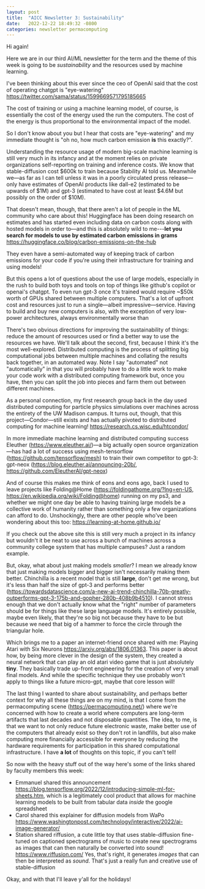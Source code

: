 ```yaml
---
layout: post
title:  "AICC Newsletter 3: Sustainability"
date:   2022-12-22 18:49:32 -0800
categories: newsletter permacomputing
---
```


Hi again!

Here we are in our third AI/ML newsletter for the term and the theme of this week is going to be *sustainability* and the resources used by machine learning.

I've been thinking about this ever since the ceo of OpenAI said that the cost of operating chatgpt is "eye-watering"
<https://twitter.com/sama/status/1599669571795185665>

The cost of training or using a machine learning model, of course, is essentially the cost of the energy used the run the computers. The cost of the energy is thus proportional to the environmental impact of the model.

So I don't know about you but I hear that costs are "eye-watering" and my immediate thought is "oh no, how much carbon emission **is** this exactly?".

Understanding the resource usage of modern big-scale machine learning is still very much in its infancy and at the moment relies on private organizations self-reporting on training and inference costs. We know that stable-diffusion cost $600k to train because Stability AI told us. Meanwhile we&#x2014;as far as I can tell unless it was in a poorly circulated press release&#x2014;only have estimates of OpenAI products like dall-e2 (estimated to be upwards of $1M) and gpt-3 (estimated to have cost at least $4.6M but possibly on the order of $10M).

That doesn't mean, though, that there aren't a lot of people in the ML community who care about this! Huggingface has been doing research on estimates and has started even including data on carbon costs along with hosted models in order to&#x2014;and this is absolutely wild to me---**let you search for models to use by estimated carbon emissions in grams**
<https://huggingface.co/blog/carbon-emissions-on-the-hub>

They even have a semi-automated way of keeping track of carbon emissions for your code if you're using their infrastructure for training and using models!

But this opens a lot of questions about the use of large models, especially in the rush to build both toys and tools on top of things like github's copilot or openai's chatgpt. To even run gpt-3 once it's trained would require ~$50k worth of GPUs shared between multiple computers. That's a lot of upfront cost and resources just to run a single&#x2014;albeit impressive&#x2014;service. Having to build and buy new computers is also, with the exception of very low-power architectures, always environmentally worse than 

There's two obvious directions for improving the sustainability of things: reduce the amount of resources used or find a better way to use the resources we have. We'll talk about the second, first, because I think it's the most well-explored. Distributed computing is the process of splitting big computational jobs between multiple machines and collating the results back together, in an automated way. Note I say "automated" not "automatically" in that you will probably have to do a little work to make your code work with a distributed computing framework but, once you have, then you can split the job into pieces and farm them out between different machines.

As a personal connection, my first research group back in the day used distributed computing for particle physics simulations over machines across the entirety of the UW Madison campus. It turns out, though, that this project&#x2014;Condor&#x2014;still exists and has actually pivoted to distributed computing for machine learning! <https://research.cs.wisc.edu/htcondor/>

In more immediate machine learning and distributed computing success Eleuther (<https://www.eleuther.ai/>)&#x2014;a big actually open source organization&#x2014;has had a lot of success using mesh-tensorflow (<https://github.com/tensorflow/mesh>) to train their own competitor to gpt-3: gpt-neox (<https://blog.eleuther.ai/announcing-20b/>, <https://github.com/EleutherAI/gpt-neox>)

And of course this makes me think of eons and eons ago, back I used to leave projects like Folding@Home (<https://foldingathome.org/?lng=en-US>, <https://en.wikipedia.org/wiki/Folding@home>) running on my ps3, and whether we might one day be able to having training large models be a collective work of humanity rather than something only a few organizations can afford to do. Unshockingly, there are other people who've been wondering about this too: <https://learning-at-home.github.io/>

If you check out the above site this is still very much a project in its infancy but wouldn't it be neat to use across a bunch of machines across a community college system that has multiple campuses? Just a random example.

But, okay, what about just making models *smaller*? I mean we already know that just making models bigger and bigger isn't necessarily making them better. Chinchilla is a recent model that is still **large**, don't get me wrong, but it's less than half the size of gpt-3 and performs better (<https://towardsdatascience.com/a-new-ai-trend-chinchilla-70b-greatly-outperforms-gpt-3-175b-and-gopher-280b-408b9b4510>). I cannot stress enough that we don't actually know what the "right" number of parameters should be for things like these large language models. It's entirely possible, maybe even likely, that they're so big not because they have to be but because we need that big of a hammer to force the circle through the triangular hole.

Which brings me to a paper an internet-friend once shared with me: Playing Atari with Six Neurons <https://arxiv.org/abs/1806.01363>. This paper is about how, by being more clever in the design of the system, they created a neural network that can play an old atari video game that is just absolutely **tiny**. They basically trade up-front engineering for the creation of very small final models. And while the specific technique they use probably won't apply to things like a future micro-gpt, maybe that core lesson will!

The last thing I wanted to share about sustainability, and perhaps better context for why all these things are on my mind, is that I come from the permacomputing scene (<https://permacomputing.net/>) where we're concerned with how to create a world where computers are long-term artifacts that last decades and not disposable quantities. The idea, to me, is that we want to not only reduce future electronic waste, make better use of the computers that already exist so they don't rot in landfills, but also make computing more financially accessible for everyone by reducing the hardware requirements for participation in this shared computational infrastructure. I have **a lot** of thoughts on this topic, if you can't tell!

So now with the heavy stuff out of the way here's some of the links shared by faculty members this week:

-   Emmanuel shared this announcement <https://blog.tensorflow.org/2022/12/introducing-simple-ml-for-sheets.htm>, which is a legitimately cool product that allows for machine learning models to be built from tabular data *inside* the google spreadsheet
-   Carol shared this explainer for diffusion models from WaPo <https://www.washingtonpost.com/technology/interactive/2022/ai-image-generator/>
-   Station shared riffusion, a cute little toy that uses stable-diffusion fine-tuned on captioned spectrograms of music to create new spectrograms as images that can then naturally be converted into sound! <https://www.riffusion.com/> Yes, that's right, it generates *images* that can then be interpreted as *sound*. That's just a really fun and creative use of stable-diffusion

Okay, and with that I'll leave y'all for the holidays!
